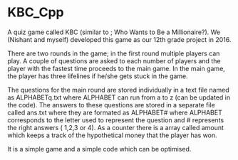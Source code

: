 # KBC_Cpp
A quiz game called KBC (similar to ; Who Wants to Be a Millionaire?). We (Nishant and myself) developed this game as our 12th grade project in 2016.

There are two rounds in the game; in the first round multiple players can play. A couple of questions are asked to each number of players and the player with the fastest time proceeds to the main game.
In the main game, the player has three lifelines if he/she gets stuck in the game. 

The questions for the main round are stored individually in a text file named as ALPHABETq.txt where ALPHABET can run from a to z (can be updated in the code). The answers to these questions are stored in a separate file called ans.txt where they are formated as ALPHABET# where ALPHABET corresponds to the letter used to represent the question and # represents the right answers ( 1,2,3 or 4).
As a counter there is a array called amount which keeps a track of the hypothetical money that the player has won.

It is a simple game and a simple code which can be optimised.

